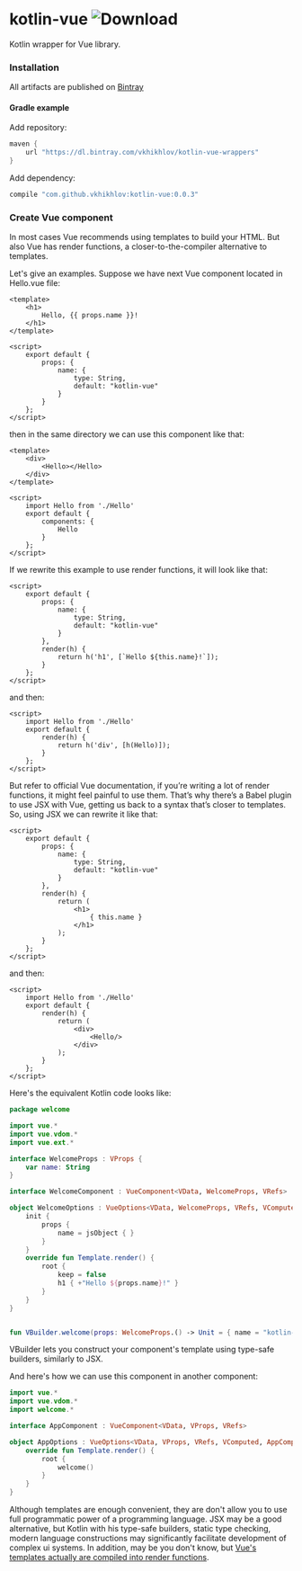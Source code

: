 # kotlin-vue ![Download](https://api.bintray.com/packages/vkhikhlov/kotlin-vue-wrappers/kotlin-vue/images/download.svg)
Kotlin wrapper for Vue library.

### Installation

All artifacts are published on [Bintray](https://bintray.com/vkhikhlov/kotlin-vue-wrappers/kotlin-vue)

#### Gradle example

Add repository:

```groovy
maven {
    url "https://dl.bintray.com/vkhikhlov/kotlin-vue-wrappers"
}
```

Add dependency:

```groovy
compile "com.github.vkhikhlov:kotlin-vue:0.0.3"
```

### Create Vue component

In most cases Vue recommends using templates to build your HTML. But also Vue has render functions, 
a closer-to-the-compiler alternative to templates.

Let's give an examples. Suppose we have next Vue component located in Hello.vue file:

```vue
<template>
    <h1>
        Hello, {{ props.name }}!
    </h1>
</template>

<script>
    export default {
        props: {
            name: {
                type: String,
                default: "kotlin-vue"
            }
        }
    };
</script>
```

then in the same directory we can use this component like that:

```vue
<template>
    <div>
        <Hello></Hello>
    </div>
</template>

<script>
    import Hello from './Hello'
    export default {
        components: {
            Hello
        }
    };
</script>
```

If we rewrite this example to use render functions, it will look like that:

```vue
<script>
    export default {
        props: {
            name: {
                type: String,
                default: "kotlin-vue"
            }
        },
        render(h) {
            return h('h1', [`Hello ${this.name}!`]);
        }
    };
</script>
```

and then:

```vue
<script>
    import Hello from './Hello'
    export default {
        render(h) {
            return h('div', [h(Hello)]);
        }
    };
</script>
```

But refer to official Vue documentation, if you’re writing a lot of render functions, it might feel painful to use them.
That’s why there’s a Babel plugin to use JSX with Vue, getting us back to a syntax that’s closer to templates. 
So, using JSX we can rewrite it like that:

```vue
<script>
    export default {
        props: {
            name: {
                type: String,
                default: "kotlin-vue"
            }
        },
        render(h) {
            return (
                <h1>
                    { this.name }
                </h1>
            );
        }
    };
</script>
```

and then:

```vue
<script>
    import Hello from './Hello'
    export default {
        render(h) {
            return (
                <div>
                    <Hello/>
                </div>
            );
        }
    };
</script>
```

Here's the equivalent Kotlin code looks like:

```kotlin
package welcome

import vue.*
import vue.vdom.*
import vue.ext.*

interface WelcomeProps : VProps {
    var name: String
}

interface WelcomeComponent : VueComponent<VData, WelcomeProps, VRefs>

object WelcomeOptions : VueOptions<VData, WelcomeProps, VRefs, VComputed, WelcomeComponent>(WelcomeComponent::class) {
    init {
        props {
            name = jsObject { }
        }
    }
    override fun Template.render() {
        root {
            keep = false
            h1 { +"Hello ${props.name}!" }
        }
    }
}


fun VBuilder.welcome(props: WelcomeProps.() -> Unit = { name = "kotlin-vue" }) = child(WelcomeOptions, props)
```

VBuilder lets you construct your component's template using type-safe builders, similarly to JSX.

And here's how we can use this component in another component:

```kotlin
import vue.*
import vue.vdom.*
import welcome.*

interface AppComponent : VueComponent<VData, VProps, VRefs>

object AppOptions : VueOptions<VData, VProps, VRefs, VComputed, AppComponent>(AppComponent::class) {
    override fun Template.render() {
        root {
            welcome()
        }
    }
}
```

Although templates are enough convenient, they are don't allow you to use full programmatic power of a programming 
language. JSX may be a good alternative, but Kotlin with his type-safe builders, static type checking, modern language 
constructions may significantly facilitate development of complex ui systems. In addition, may be you don't know, but 
[Vue's templates actually are compiled into render functions](https://vuejs.org/v2/guide/render-function.html#Template-Compilation).